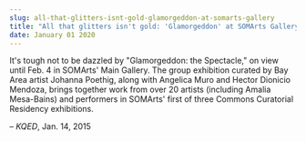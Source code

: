 ```yaml
---
slug: all-that-glitters-isnt-gold-glamorgeddon-at-somarts-gallery
title: "All that glitters isn't gold: 'Glamorgeddon' at SOMArts Gallery"
date: January 01 2020
---
```


 
<p>
  It's tough not to be dazzled by "Glamorgeddon: the Spectacle," on view until
  Feb. 4 in SOMArts' Main Gallery. The group exhibition curated by Bay Area
  artist Johanna Poethig, along with Angelica Muro and Hector Dionicio Mendoza,
  brings together work from over 20 artists &#40;including Amalia
  Mesa&#45;Bains&#41; and performers in SOMArts' first of three Commons
  Curatorial Residency exhibitions.
</p>
<p>– <em>KQED</em>, Jan. 14, 2015</p>
 
